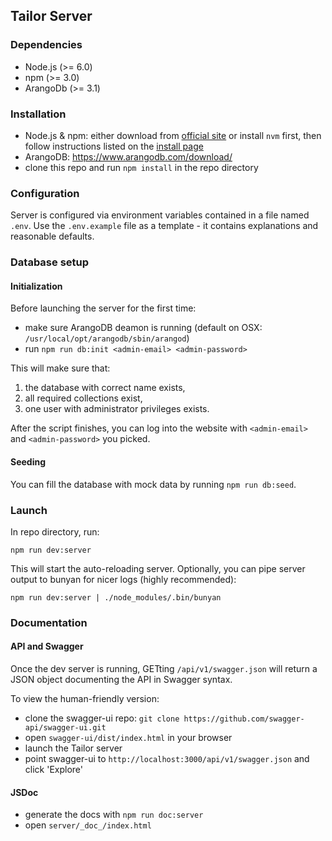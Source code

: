 ## Tailor Server
### Dependencies
* Node.js (>= 6.0)
* npm (>= 3.0)
* ArangoDb (>= 3.1)

### Installation
* Node.js & npm: either download from [official site](https://nodejs.org/en/download/)
or install `nvm` first, then follow instructions listed on the
[install page](https://github.com/creationix/nvm/blob/master/README.markdown#installation)
* ArangoDB: https://www.arangodb.com/download/
* clone this repo and run `npm install` in the repo directory

### Configuration
Server is configured via environment variables contained in a file named `.env`.
Use the `.env.example` file as a template - it contains explanations and reasonable
defaults.

### Database setup
#### Initialization
Before launching the server for the first time:
* make sure ArangoDB deamon is running (default on OSX: `/usr/local/opt/arangodb/sbin/arangod`)
* run `npm run db:init <admin-email> <admin-password>`

This will make sure that:
1. the database with correct name exists,
2. all required collections exist,
3. one user with administrator privileges exists.

After the script finishes, you can log into the website with `<admin-email>`
and `<admin-password>` you picked.

#### Seeding
You can fill the database with mock data by running `npm run db:seed`.

### Launch
In repo directory, run:
```
npm run dev:server
```
This will start the auto-reloading server. Optionally, you can pipe server
output to bunyan for nicer logs (highly recommended):
```
npm run dev:server | ./node_modules/.bin/bunyan
```

### Documentation
#### API and Swagger
Once the dev server is running, GETting `/api/v1/swagger.json` will return a
JSON object documenting the API in Swagger syntax.

To view the human-friendly version:
* clone the swagger-ui repo: `git clone https://github.com/swagger-api/swagger-ui.git`
* open `swagger-ui/dist/index.html` in your browser
* launch the Tailor server
* point swagger-ui to `http://localhost:3000/api/v1/swagger.json` and click 'Explore'

#### JSDoc
* generate the docs with `npm run doc:server`
* open `server/_doc_/index.html`
